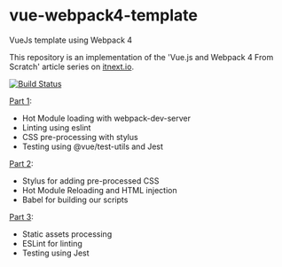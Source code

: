 # vue-webpack4-template

VueJs template using Webpack 4

This repository is an implementation of the 'Vue.js and Webpack 4 From Scratch' article series on [itnext.io](https://itnext.io).

[![Build Status](https://travis-ci.com/dfcook/vue-webpack4-template.svg?branch=master)](https://travis-ci.com/dfcook/vue-webpack4-template)

[Part 1](https://itnext.io/vuejs-and-webpack-4-from-scratch-part-1-94c9c28a534a):

- Hot Module loading with webpack-dev-server
- Linting using eslint
- CSS pre-processing with stylus
- Testing using @vue/test-utils and Jest

[Part 2](https://itnext.io/vue-js-and-webpack-4-from-scratch-part-2-5038cc9deffb):

- Stylus for adding pre-processed CSS
- Hot Module Reloading and HTML injection
- Babel for building our scripts

[Part 3](https://itnext.io/vue-js-and-webpack-4-from-scratch-part-3-3f68d2a3c127):

- Static assets processing
- ESLint for linting
- Testing using Jest
